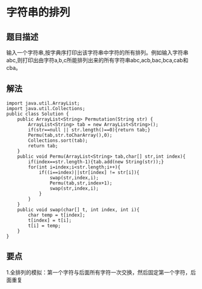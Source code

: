 # 字符串的排列

## 题目描述
输入一个字符串,按字典序打印出该字符串中字符的所有排列。例如输入字符串abc,则打印出由字符a,b,c所能排列出来的所有字符串abc,acb,bac,bca,cab和cba。

## 解法

    import java.util.ArrayList;
    import java.util.Collections;
    public class Solution {
        public ArrayList<String> Permutation(String str) {
            ArrayList<String> tab = new ArrayList<String>();
            if(str==null || str.length()==0){return tab;}
            Permu(tab,str.toCharArray(),0);
            Collections.sort(tab);
            return tab;
        }
        public void Permu(ArrayList<String> tab,char[] str,int index){
            if(index==str.length-1){tab.add(new String(str));}
            for(int i=index;i<str.length;i++){
                if((i==index)||str[index] != str[i]){
                    swap(str,index,i);
                    Permu(tab,str,index+1);
                    swap(str,index,i);
                }
            }
        }
        public void swap(char[] t, int index, int i){
            char temp = t[index];
            t[index] = t[i];
            t[i] = temp;
        }
    }
    
 ## 要点
 1.全排列的模拟：第一个字符与后面所有字符一次交换，然后固定第一个字符，后面重复  
